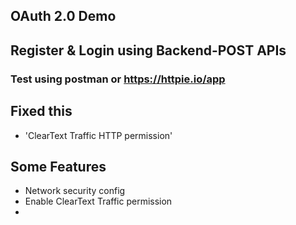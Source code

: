 

## OAuth 2.0 Demo
## Register & Login using Backend-POST APIs


### Test using postman or https://httpie.io/app


## Fixed this
- 'ClearText Traffic HTTP permission'

## Some Features
- Network security config
- Enable ClearText Traffic permission
- 


